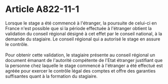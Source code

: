 # Article A822-11-1

<div align="left">Lorsque  le stage a été commencé à l'étranger, la poursuite de celui-ci en  France n'est possible que si la période effectuée à l'étranger obtient  la validation du conseil régional désigné à cet effet par le conseil  national, à la demande du stagiaire. Le conseil régional qui a autorisé  le stage en assure le contrôle.<br/>
<br/>  Pour obtenir cette validation, le stagiaire  présente au conseil régional un document émanant de l'autorité  compétente de l'Etat étranger justifiant que la personne chez laquelle  le stage commencé à l'étranger a été effectué est agréée pour exercer le  contrôle légal des comptes et offre des garanties suffisantes quant à  la formation du stagiaire.</div>
